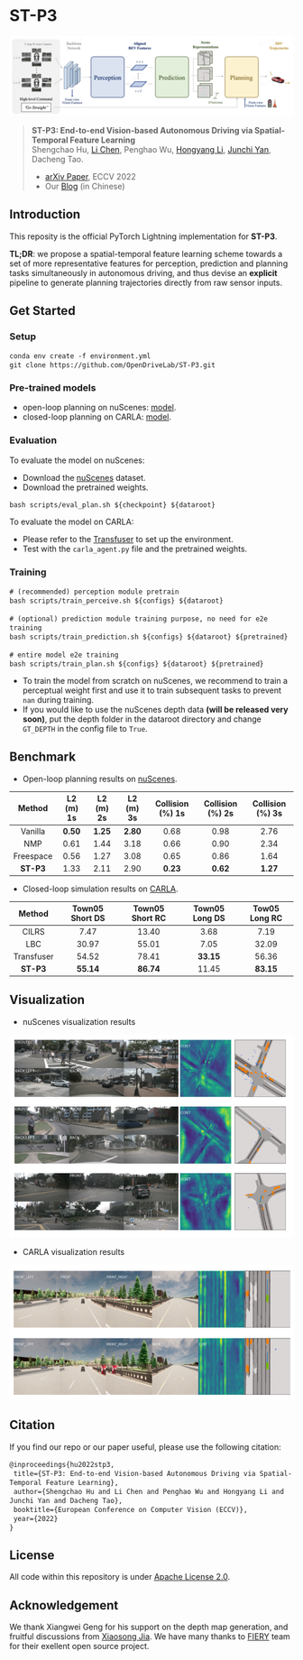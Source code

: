 # ST-P3

![pipeline](imgs/pipeline.png)

> **ST-P3: End-to-end Vision-based Autonomous Driving via Spatial-Temporal Feature Learning**  
> Shengchao Hu, [Li Chen](https://scholar.google.com/citations?hl=en&user=ulZxvY0AAAAJ), Penghao Wu, [Hongyang Li](https://lihongyang.info/), [Junchi Yan](https://thinklab.sjtu.edu.cn/), Dacheng Tao.       
> - [arXiv Paper](https://arxiv.org/abs/2207.07601), ECCV 2022
> - Our [Blog](https://zhuanlan.zhihu.com/p/544387122) (in Chinese) 

## Introduction
This reposity is the official PyTorch Lightning implementation for **ST-P3**.

**TL;DR**: we propose a spatial-temporal feature learning scheme towards a set of more representative features for perception, prediction and planning tasks simultaneously in autonomous driving, and thus devise an **explicit** pipeline to generate planning trajectories directly from raw sensor inputs.

## Get Started
### Setup
```
conda env create -f environment.yml
git clone https://github.com/OpenDriveLab/ST-P3.git
```

### Pre-trained models
- open-loop planning on nuScenes: [model](https://drive.google.com/file/d/1fPAzrgohTVeFfyXSUh5wUHB_US8v9HFa/view?usp=sharing).
- closed-loop planning on CARLA: [model](https://drive.google.com/file/d/17KAjamrzlN08XL-NdWkOd2BvpAJ4VZ9M/view?usp=sharing).

### Evaluation
To evaluate the model on nuScenes:
- Download the [nuScenes](https://www.nuscenes.org/download) dataset.
- Download the pretrained weights.

```
bash scripts/eval_plan.sh ${checkpoint} ${dataroot}
```

To evaluate the model on CARLA:
- Please refer to the [Transfuser](https://github.com/autonomousvision/transfuser) to set up the environment.
- Test with the `carla_agent.py` file and the pretrained weights.


### Training

```
# (recommended) perception module pretrain
bash scripts/train_perceive.sh ${configs} ${dataroot}

# (optional) prediction module training purpose, no need for e2e training
bash scripts/train_prediction.sh ${configs} ${dataroot} ${pretrained}

# entire model e2e training
bash scripts/train_plan.sh ${configs} ${dataroot} ${pretrained}
```

- To train the model from scratch on nuScenes, we recommend to train a perceptual weight first and use it to train subsequent tasks to prevent `nan` during training. 
- If you would like to use the nuScenes depth data **(will be released very soon)**, put the depth folder in the dataroot directory and change `GT_DEPTH` in the config file to `True`.

## Benchmark
- Open-loop planning results on [nuScenes](https://github.com/nutonomy/nuscenes-devkit).

| Method    | L2 (m) 1s | L2 (m) 2s | L2 (m) 3s | Collision (%) 1s | Collision (%) 2s | Collision (%) 3s |
|:---------:|:---------:|:---------:|:---------:|:----------------:|:----------------:|:----------------:|
| Vanilla   | **0.50**  | **1.25**  | **2.80**  | 0.68             | 0.98             | 2.76             |
| NMP       | 0.61      | 1.44      | 3.18      | 0.66             | 0.90             | 2.34             |
| Freespace | 0.56      | 1.27      | 3.08      | 0.65             | 0.86             | 1.64             |
| **ST-P3** | 1.33      | 2.11      | 2.90      | **0.23**         | **0.62**         | **1.27**         |

- Closed-loop simulation results on [CARLA](https://github.com/carla-simulator/carla).

| Method     | Town05 Short DS | Town05 Short RC | Town05 Long DS | Tow05 Long RC |
|:----------:|:---------------:|:---------------:|:--------------:|:-------------:|
| CILRS      | 7.47            | 13.40           | 3.68           | 7.19          |
| LBC        | 30.97           | 55.01           | 7.05           | 32.09         |
| Transfuser | 54.52           | 78.41           | **33.15**      | 56.36         |
| **ST-P3**  | **55.14**       | **86.74**       | 11.45          | **83.15**     |

## Visualization
- nuScenes visualization results

<img src=imgs/nuScenes.png width="720" height="360" alt="nuscenes_vis"/><br/>

- CARLA visualization results

<img src=imgs/CARLA.png width="720" height="240" alt="CARLA_vis"/><br/>

## Citation

If you find our repo or our paper useful, please use the following citation:

```
@inproceedings{hu2022stp3,
 title={ST-P3: End-to-end Vision-based Autonomous Driving via Spatial-Temporal Feature Learning}, 
 author={Shengchao Hu and Li Chen and Penghao Wu and Hongyang Li and Junchi Yan and Dacheng Tao},
 booktitle={European Conference on Computer Vision (ECCV)},
 year={2022}
}
```

## License
All code within this repository is under [Apache License 2.0](https://www.apache.org/licenses/LICENSE-2.0).

## Acknowledgement
We thank Xiangwei Geng for his support on the depth map generation, and fruitful discussions from [Xiaosong Jia](https://jiaxiaosong1002.github.io/). We have many thanks to [FIERY](https://github.com/wayveai/fiery) team for their exellent open source project.
